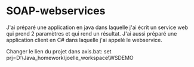 SOAP-webservices
================
J'ai préparé une application en java dans laquelle j'ai écrit un service web qui prend 2 paramètres et qui rend un résultat. J'ai aussi préparé une application client en C# dans laquelle j'ai appelé le webservice.

Changer le lien du projet dans axis.bat:
set prj=D:\Java_homework\joelle_workspace\WSDEMO

